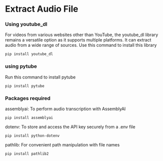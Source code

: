 # Extract Audio File

### Using youtube_dl
For videos from various websites other than YouTube, the youtube_dl library remains a versatile option as it supports multiple platforms. It can extract audio from a wide range of sources.
Use this command to install this library
```
pip install youtube_dl
```
### using pytube
Run this command to install pytube
```
pip install pytube
```
### Packages required

assemblyai: To perform audio transcription with AssemblyAI
```
pip install assemblyai
```
dotenv: To store and access the API key securely from a .env file
```
pip install python-dotenv
```
pathlib: For convenient path manipulation with file names
```
pip install pathlib2
``````
